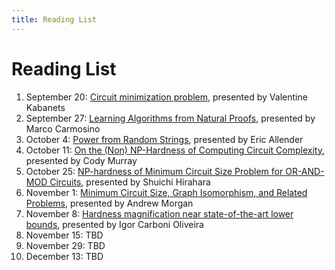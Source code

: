 ```yaml
---
title: Reading List
---
```


# Reading List

1. September 20: [Circuit minimization problem][KC00],
   presented by Valentine Kabanets
2. September 27: [Learning Algorithms from Natural Proofs][CIKK16],
   presented by Marco Carmosino
3. October 4: [Power from Random Strings][ABKvMR06], presented by Eric
   Allender
4. October 11: [On the (Non) NP-Hardness of Computing Circuit
   Complexity][MW17], presented by Cody Murray
5. October 25: [NP-hardness of Minimum Circuit Size Problem for
   OR-AND-MOD Circuits][HOS18], presented by Shuichi Hirahara
6. November 1: [Minimum Circuit Size, Graph Isomorphism, and Related Problems][AGvMMM18], presented by Andrew Morgan
7. November 8: [Hardness magnification near state-of-the-art lower bounds][OPS18], presented by Igor Carboni Oliveira
8. November 15: TBD
9. November 29: TBD
10. December 13: TBD
   
[ABKvMR06]: https://epubs.siam.org/doi/10.1137/050628994
[OPS18]: https://eccc.weizmann.ac.il/report/2018/158/
[KC00]: https://dl.acm.org/citation.cfm?doid=335305.335314
[CIKK16]: http://drops.dagstuhl.de/opus/volltexte/2016/5855/
[HOS18]: http://drops.dagstuhl.de/opus/volltexte/2018/8883/
[MW17]: http://www.theoryofcomputing.org/articles/v013a004/
[AGvMMM18]: http://pages.cs.wisc.edu/~amorgan/publications/isomktp.html

<!-- slot in igor somewhere -- mag mcsp/mktp -->

<!-- mrnial arithmetic natural proofs? (idea arithmetic mcsp -->

<!-- toni's paper on NP-hardness of pac-learning random halfpspaces -->

<!-- state of the art in upper bounds on real mcsp? NOT natural proofs -->

<!-- succinct mcsp? work by umans? approximtion versions in pi2? -->

<!-- On the Average-Case Complexity of MCSP and Its Variants? maybe
covered by hardness magnification -->

<!-- shuichi/eric: New Insights on the (Non-)Hardness of Circuit Minimization and Related Problems. -->


